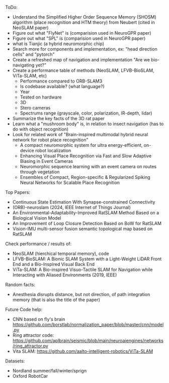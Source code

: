 ToDo:
- Understand the Simplified Higher Order Sequence Memory (SHOSM) algorithm (place recognition and HTM theory) from Neubert (cited in NeoSLAM paper)
- Figure out what "FlyNet" is (comparision used in NeuroGPR paper)
- Figure out what "SPL" is (comparision used in NeuroGPR paper)
- what is Tianjic (a hybrid neuromorphic chip)
- Search more for components and implementation, ex: "head direction cells" and "pytorch"
- Create a refreshed map of navigation and implementation "Are we bio-navigating yet?"
- Create a performance table of methods (NeoSLAM, LFVB-BioSLAM, ViTa-SLAM, etc)
    - Performance compared to ORB-SLAM3
    - Is codebase available? (what language?)
    - Year
    - Tested on hardware
    - 3D
    - Stero cameras
    - Spectrums range (grayscale, color, polarization, IR-depth, lidar)
- Summarize the key facts of the 3D rat paper
- Learn what a "mushroom body" is, in relation to insect navigation (has to do with object recognition)
- Look for related work of "Brain-inspired multimodal hybrid neural network for robot place recognition"
    - A compact neuromorphic system for ultra energy-efficient, on-device robot localization
    - Enhancing Visual Place Recognition via Fast and Slow Adaptive Biasing in Event Cameras
    - Neuromorphic sequence learning with an event camera on routes through vegetation
    - Ensembles of Compact, Region-specific & Regularized Spiking Neural Networks for Scalable Place Recognition

Top Papers:
- Continuous State Estimation With Synapse-constrained Connectivity
- (ORB)-neuroslam (2024, IEEE Internet of Things Journal)
- An Environmental-Adaptability-Improved RatSLAM Method Based on a Biological Vision Model
- An Improvement of Loop Closure Detection Based on BoW for RatSLAM
- Vision-IMU multi-sensor fusion semantic topological map based on RatSLAM

Check performance / results of:
- NeoSLAM (hierchical temporal memory), code
- LFVB-BioSLAM: A Bionic SLAM System with a Light-Weight LiDAR Front End and a Bio-Inspired Visual Back End
- ViTa-SLAM: A Bio-inspired Visuo-Tactile SLAM for Navigation while Interacting with Aliased Environments (2019, IEEE)


Random facts:
- Anesthesia disrupts distance, but not direction, of path integration memory (that is also the title of the paper)

Future Code help:
- CNN based on fly's brain https://github.com/borstlab/normalization_paper/blob/master/cnn/model.py
- Ring attractor code: https://github.com/aplbrain/seismic/blob/main/neuroaiengines/networks/ring_attractor.py 
- Vita SLAM: https://github.com/aalto-intelligent-robotics/ViTa-SLAM

Datasets:
- Nordland summer/fall/winter/sprign
- Oxford RobotCar